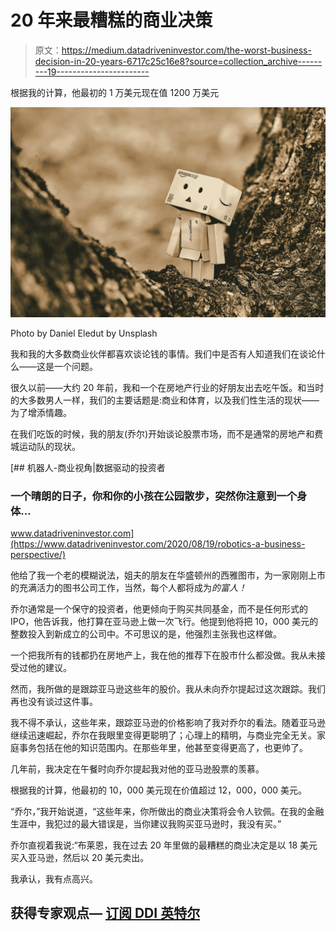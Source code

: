 # 20 年来最糟糕的商业决策

> 原文：<https://medium.datadriveninvestor.com/the-worst-business-decision-in-20-years-6717c25c16e8?source=collection_archive---------19----------------------->

根据我的计算，他最初的 1 万美元现在值 1200 万美元

![](img/fa976fa2bbcda15b218ff6fd0d654393.png)

Photo by Daniel Eledut by Unsplash

我和我的大多数商业伙伴都喜欢谈论钱的事情。我们中是否有人知道我们在谈论什么——这是一个问题。

很久以前——大约 20 年前，我和一个在房地产行业的好朋友出去吃午饭。和当时的大多数男人一样，我们的主要话题是:商业和体育，以及我们性生活的现状——为了增添情趣。

在我们吃饭的时候，我的朋友(乔尔)开始谈论股票市场，而不是通常的房地产和费城运动队的现状。

[](https://www.datadriveninvestor.com/2020/08/19/robotics-a-business-perspective/) [## 机器人-商业视角|数据驱动的投资者

### 一个晴朗的日子，你和你的小孩在公园散步，突然你注意到一个身体…

www.datadriveninvestor.com](https://www.datadriveninvestor.com/2020/08/19/robotics-a-business-perspective/) 

他给了我一个老的模糊说法，姐夫的朋友在华盛顿州的西雅图市，为一家刚刚上市的充满活力的图书公司工作，当然，每个人都将成为*的富人！*

乔尔通常是一个保守的投资者，他更倾向于购买共同基金，而不是任何形式的 IPO，他告诉我，他打算在亚马逊上做一次飞行。他提到他将把 10，000 美元的整数投入到新成立的公司中。不可思议的是，他强烈主张我也这样做。

一个把我所有的钱都扔在房地产上，我在他的推荐下在股市什么都没做。我从未接受过他的建议。

然而，我所做的是跟踪亚马逊这些年的股价。我从未向乔尔提起过这次跟踪。我们再也没有谈过这件事。

我不得不承认，这些年来，跟踪亚马逊的价格影响了我对乔尔的看法。随着亚马逊继续迅速崛起，乔尔在我眼里变得更聪明了；心理上的精明，与商业完全无关。家庭事务包括在他的知识范围内。在那些年里，他甚至变得更高了，也更帅了。

几年前，我决定在午餐时向乔尔提起我对他的亚马逊股票的羡慕。

根据我的计算，他最初的 10，000 美元现在价值超过 12，000，000 美元。

“乔尔，”我开始说道，“这些年来，你所做出的商业决策将会令人钦佩。在我的金融生涯中，我犯过的最大错误是，当你建议我购买亚马逊时，我没有买。”

乔尔直视着我说:“布莱恩，我在过去 20 年里做的最糟糕的商业决定是以 18 美元买入亚马逊，然后以 20 美元卖出。

我承认，我有点高兴。

## 获得专家观点— [订阅 DDI 英特尔](https://datadriveninvestor.com/ddi-intel)